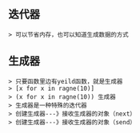 ## 迭代器
    > 可以节省内存，也可以知道生成数据的方式


## 生成器
    > 只要函数里边有yeild函数，就是生成器
    > [x for x in ragne(10)]
    > (x for x in ragne(10)) 生成器
    > 生成器是一种特殊的迭代器
    > 创建生成器---》接收生成器的对象（next）
    > 创建生成器---》接收生成器的对象（send）